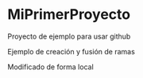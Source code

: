 # MiPrimerProyecto
Proyecto de ejemplo para usar github

Ejemplo de creación y fusión de ramas

Modificado de forma local